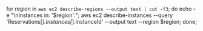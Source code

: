 

for region in `aws ec2 describe-regions --output text | cut -f3`; do echo -e "\nInstances in: '$region':"; aws ec2 describe-instances --query 'Reservations[*].Instances[*].InstanceId' --output text --region $region; done;


